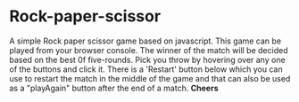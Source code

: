 # Rock-paper-scissor 
A simple Rock paper scissor game based on javascript. 
This game can be played from your browser console.
The winner of the match will be decided based on the best 0f five-rounds.
Pick you throw by hovering over any one of the buttons and click it.
There is a 'Restart' button below which you can use to restart the match in the middle of the game and that can also be used as a "playAgain" button after the end of a match. 
**Cheers**
